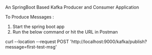 An SpringBoot Based Kafka Producer and Consumer Application

To Produce Messages :
   1. Start the spring boot app 
   2. Run the below command or hit the URL in Postman

curl --location --request POST 'http://localhost:9000/kafka/publish?message=first-test-msg'


